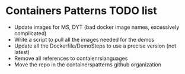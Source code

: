 # Containers Patterns TODO list

- Update images for MS, DYT (bad docker image names, excessively complicated)
- Write a script to pull all the images needed for the demos
- Update all the Dockerfile/DemoSteps to use a precise version (not latest)
- Remove all references to contaienrslanguages
- Move the repo in the containerspatterns github organization
